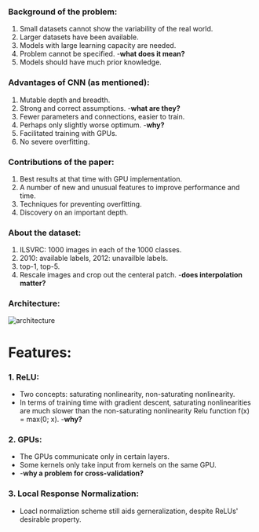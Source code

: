 ### Background of the problem:
1. Small datasets cannot show the variability of the real world.
2. Larger datasets have been available.
3. Models with large learning capacity are needed.
4. Problem cannot be specified. -**what does it mean?**
5. Models should have much prior knowledge.

### Advantages of CNN (as mentioned):
1. Mutable depth and breadth.
2. Strong and correct assumptions. -**what are they?**
3. Fewer parameters and connections, easier to train.
4. Perhaps only slightly worse optimum. -**why?**
5. Facilitated training with GPUs.
6. No severe overfitting.

### Contributions of the paper:
1. Best results at that time with GPU implementation.
2. A number of new and unusual features to improve performance and time.
3. Techniques for preventing overfitting.
4. Discovery on an important depth.

### About the dataset:
1. ILSVRC: 1000 images in each of the 1000 classes.
2. 2010: available labels, 2012: unavailble labels.
3. top-1, top-5.
4. Rescale images and crop out the centeral patch. -**does interpolation matter?**

### Architecture:
![architecture](https://github.com/Cei1ing/AIClub2018_CV/blob/master/AlexNet/Architecture.JPG?raw=true)

# Features:
### 1. ReLU:
* Two concepts: saturating nonlinearity, non-saturating nonlinearity.
* In terms of training time with gradient descent, saturating nonlinearities are much slower than the non-saturating nonlinearity Relu function f(x) = max(0; x). -**why?**
### 2. GPUs:
* The GPUs communicate only in certain layers.
* Some kernels only take input from kernels on the same GPU.
* -**why a problem for cross-validation?**
### 3. Local Response Normalization:
* Loacl normaliztion scheme still aids gerneralization, despite ReLUs' desirable property.


